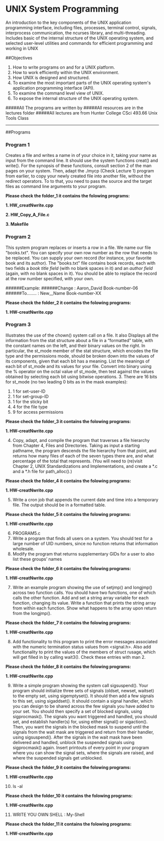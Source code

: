 # UNIX System Programming
An introduction to the key components of the UNIX application programming interface, including files, processes, terminal control, signals, interprocess communication, the ncurses library, and multi-threading. Includes basic of the internal structure of the UNIX operating system, and selected user-level utilities and commands for efficient programming and working in UNIX

##Objectives
1. How to write programs on and for a UNIX platform.
2. How to work efficiently within the UNIX environment. 
3. How UNIX is designed and structured.
4. To examine the most important parts of the UNIX operating system's application programming interface (API).
5. To examine the command level view of UNIX. 
6. To expose the internal structure of the UNIX operating system.

#####All The programs are written by
#####All resources are in the lectures folder
#####All lectures are from Hunter College CSci 493.66 Unix Tools Class

----------------

##Programs
### Program 1

Creates a file and writes a name in of your choice in it, taking your name as input from the command line. It should use the system functions creat() and write(). For the synopsis of these functions, consult section 2 of the man pages on your system. Then, adapt the ./mycp (Check Lecture 1) program from earlier, to copy your newly created file into another file, without the redirect operators. To to that, you need to pass the source and the target files as command line arguments to your program.

**Please check the folder_1 it contains the folowing programs:**

**1. HW\_creatNwrite.cpp**

**2. HW\_Copy\_A\_File.c**

**3. Makefile**

### Program 2

This system program replaces or inserts a row in a file. We name our file "books.txt". You can specify your own row number as the row that needs to be replaced. You can supply your own record (for instance, your favorite book and its author). The "books.txt" file contains book records, each with two fields a _book title field_ (with no blank spaces in it) and an _author field_ (again, with no blank spaces in it). You should be able to replace the record at the row number specified, with your own.

######Example: 
######Change :  Aaron\_David Book-number-06
######To........ :  New\__Name Book-number-XX

**Please check the folder_2 it contains the folowing programs:**

**1. HW-creatNwrite.cpp**

### Program 3

Illustrates the use of the chown() system call on a file. It also Displays all the information from the stat structure about a file in a “formatted” table, with the constant names on the left, and their binary values on the right. In particular, the st\_mode member of the stat structure, which encodes the file type and the permissions mode, should be broken down into the values of its components, given that each bit has a meaning. List the meanings of each bit of st_mode and its values for your file. Convert into binary using the % operator on the octal value of st_mode, then test against the values obtained by selecting each bit using bitwise operations. 
3. There are 16 bits for st_mode (no two leading 0 bits as in the mask examples):
1. 1 for set-user-ID
2. 1 for set-group-ID
3. 1 for the sticky bit
4. 4 for the file type
5. 9 for access permissions

**Please check the folder_3 it contains the folowing programs:**

**1. HW-creatNwrite.cpp**

4. Copy, adapt, and compile the program that traverses a file hierarchy from Chapter 4, Files and Directories. Taking as input a starting pathname, the program descends the file hierarchy from that point, and returns how many files of each of the seven types there are, and what percentage of the total that represents. (You will need to (re)visit Chapter 2, UNIX Standardizations and Implementations, and create a *.c and a *.h file for path_alloc().)

**Please check the folder_4 it contains the folowing programs:**

**1. HW-creatNwrite.cpp**

5. Write a cron job that appends the current date and time into a temporary file. The output should be in a formatted table.

**Please check the folder_5 it contains the folowing programs:**

**1. HW-creatNwrite.cpp**

6. PROGRAM5.c
1. Write a program that finds all users on a system. You should test for a large
number of UID numbers, since no function returns that information wholesale.
2. Modify the program that returns supplementary GIDs for a user to also list
these groups’ names

**Please check the folder_6 it contains the folowing programs:**

**1. HW-creatNwrite.cpp**

7. Write an example program showing the use of setjmp() and longjmp() across two function calls. You should have two functions, one of which calls the other function. Add and set a string array variable for each function, changing its value. Write a function that prints the string array from within each function. Show what happens to the array upon return from the longjmp().

**Please check the folder_7 it contains the folowing programs:**

**1. HW-creatNwrite.cpp**

8. Add functionality to this program to print the error messages associated with the
numeric termination status values from <signal.h>. Also add functionality to
print the values of the members of struct rusage, which will get filled in by
calling wait3(). Check these entries with man 2.

**Please check the folder_8 it contains the folowing programs:**

**1. HW-creatNwrite.cpp**

9. Write a simple program showing the system call sigsuspend(). Your program should initialize three sets of signals (oldset, newset, waitset) to the empty set, using sigemptyset(). It should then add a few signals to this set, using sigaddset(). It should contain a signal handler, which you can design to be shared across the few signals you have added to your set. You should then specify a set of blocked signals, using sigprocmask(). The signals you want triggered and handled, you should set, and establish handler(s) for, using either signal() or sigaction(). Then, you want the signals in the blocked mask to suspend until the signals from the wait mask are triggered and return from their handler, using sigsuspend(). After the signals in the wait mask have been delivered and handled, unblock the suspended signals using sigprocmask() again. Insert printouts of every point in your program where you can show the signal sets, where the signals are raised, and where the suspended signals get unblocked.

**Please check the folder_9 it contains the folowing programs:**

**1. HW-creatNwrite.cpp**

10. ls -al   

**Please check the folder_10 it contains the folowing programs:**

**1. HW-creatNwrite.cpp**

11. WRITE YOU OWN SHELL :  My-Shell

**Please check the folder_11 it contains the folowing programs:**

**1. HW-creatNwrite.cpp**
